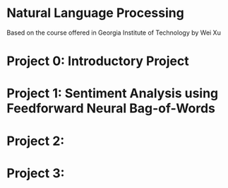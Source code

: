 # Natural Language Processing
Based on the course offered in Georgia Institute of Technology by Wei Xu

# Project 0: Introductory Project

# Project 1: Sentiment Analysis using Feedforward Neural Bag-of-Words

# Project 2: 

# Project 3:
